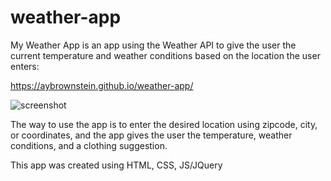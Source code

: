 # weather-app

My Weather App is an app using the Weather API to give the user the current temperature and weather conditions based on the location the user enters: 

https://aybrownstein.github.io/weather-app/

![screenshot](https://user-images.githubusercontent.com/62718318/88313849-17ab5100-cce2-11ea-8b1f-ba8b0ccd92c3.PNG)

The way to use the app is to enter the desired location using zipcode, city, or coordinates, and the app gives the user the temperature, weather conditions, and a clothing suggestion.

This app was created using HTML, CSS, JS/JQuery

